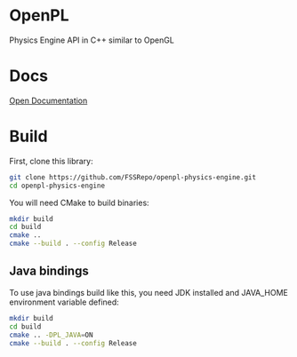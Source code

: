 # OpenPL
 Physics Engine API in C++ similar to OpenGL

# Docs

[Open Documentation](https://fssrepo.github.io/openpl-physics-engine/)

# Build

First, clone this library:

```bash
git clone https://github.com/FSSRepo/openpl-physics-engine.git
cd openpl-physics-engine
```

You will need CMake to build binaries:

```bash
mkdir build
cd build
cmake ..
cmake --build . --config Release
```

## Java bindings

To use java bindings build like this, you need JDK installed and JAVA_HOME environment variable defined:

```bash
mkdir build
cd build
cmake .. -DPL_JAVA=ON
cmake --build . --config Release
```